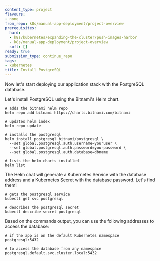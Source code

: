 ```yaml
---
content_type: project
flavours:
- none
from_repo: k8s/manual-app-deployment/project-overview
prerequisites:
  hard:
  - k8s/kubernetes/expanding-the-cluster/push-images-harbor
  - k8s/manual-app-deployment/project-overview
  soft: []
ready: true
submission_type: continue_repo
tags:
- kubernetes
title: Install PostgreSQL
---
```


Now let's start deploying our application stack with the PostgreSQL database.

Let's install PostgreSQL using the Bitnami's Helm chart.

```
# adds the bitnami helm repo
helm repo add bitnami https://charts.bitnami.com/bitnami

# updates helm index
helm repo update

# installs the postgresql
helm install postgresql bitnami/postgresql \
  --set global.postgresql.auth.username=youruser \
  --set global.postgresql.auth.password=yourpassword \
  --set global.postgresql.auth.database=dbname
  
# lists the helm charts installed
helm list
```

The Helm chat will generate a Kubernetes Service with the database address and a Kubernetes Secret with the database password. Let's find them!

```
# gets the postgresql service
kubectl get svc postgresql

# describes the postgresql secret
kubectl describe secret postgresql
```

Based on the commands output, you can use the following addresses to access the database:

```
# if the app is on the default Kubernetes namespace
postgresql:5432

# to access the database from any namespace
postgresql.default.svc.cluster.local:5432
```